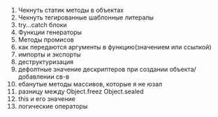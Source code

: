 1) Чекнуть статик методы в объектах
2) Чекнуть тегированные шаблонные литералы
3) try...catch блоки
4) Функции генераторы
5) Методы промисов
6) как передаются аргументы в функцию(значением или ссылкой)
7) импорты и экспорты
8) деструктуризация
9) дефолтные значение дескриптеров при создании объекта/добавлении св-в
10) ебанутые методы массивов, которые я не юзал
11) разницу между Object.freez Object.sealed
12) this и его значение
13) логические операторы